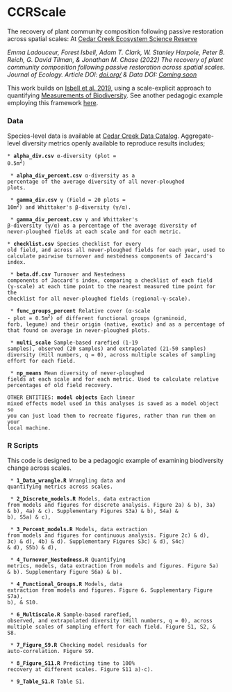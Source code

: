 

# CCRScale

The recovery of plant community composition following passive restoration across spatial scales: At [Cedar Creek Ecosystem Science Reserve](https://www.cedarcreek.umn.edu/)

*Emma Ladouceur, Forest Isbell, Adam T. Clark, W. Stanley Harpole, Peter B. Reich, G. David Tilman, & Jonathan M. Chase (2022) The recovery of plant community composition following passive restoration across spatial scales. Journal of Ecology. Article DOI: [doi.org/]() & Data DOI: [Coming soon]()*
 
This work builds on [Isbell et al. 2019](https://www.nature.com/articles/s41559-019-1012-1), using a scale-explicit approach to quantifying [Measurements of Biodiversity](https://doi.org/10.1111/2041-210X.13102). See another pedagogic example employing this framework [here](https://doi.org/10.1111/1365-2664.13549).

### Data
Species-level data is available at [Cedar Creek Data Catalog](https://www.cedarcreek.umn.edu/research/data). Aggregate-level diversity metrics openly available to reproduce results includes;

<code>* **alpha_div.csv** α-diversity (plot = 0.5m<sup>2</sup>)</code>

<code> * **alpha_div_percent.csv** α-diversity as a percentage of the average diversity of all never-ploughed plots.</code>

<code> * **gamma_div.csv** γ (Field = 20 plots = 10m<sup>2</sup>) and Whittaker's β-diversity (γ/α).</code>

<code> * **gamma_div_percent.csv** γ and Whittaker's β-diversity (γ/α) as a percentage of the average diversity of never-ploughed fields at each scale and for each metric.</code>

<code>* **checklist.csv** Species checklist for every old field, and across all never-ploughed fields for each year, used to calculate pairwise turnover and nestedness components of Jaccard's index.</code>

<code> * **beta.df.csv** Turnover and Nestedness components of Jaccard's index, comparing a checklist of each field (γ-scale) at each time point to the nearest measured time point for the checklist for all never-ploughed fields (regional-γ-scale).</code>

<code> * **func_groups_percent** Relative cover (α-scale - plot = 0.5m<sup>2</sup>) of different functional groups (graminoid, forb, legume) and their origin (native, exotic) and as a percentage of that found on average in never-ploughed plots.</code>

<code> * **multi_scale** Sample-based rarefied (1-19 samples), observed (20 samples) and extrapolated (21-50 samples) diversity (Hill numbers, q = 0), across multiple scales of sampling effort for each field.</code>

<code> * **np_means** Mean diversity of never-ploughed fields at each scale and for each metric. Used to calculate relative percentages of old field recovery.</code>

<code>OTHER ENTITIES: **model objects** Each linear mixed effects model used in this analyses is saved as a model object so you can just load them to recreate figures, rather than run them on your local machine.</code>

### R Scripts
This code is designed to be a pedagogic example of examining biodiversity change across scales.

<code> * **1_Data_wrangle.R** Wrangling data and quantifying metrics across scales.</code>

<code> * **2_Discrete_models.R** Models, data extraction from models and figures for discrete analysis. Figure 2a) & b), 3a) & b), 4a) & c). Supplementary Figures S3a) & b), S4a) & b), S5a) & c),</code>

<code> * **3_Percent_models.R** Models, data extraction from models and figures for continuous analysis. Figure 2c) & d), 3c) & d), 4b) & d). Supplementary Figures S3c) & d), S4c) & d), S5b) & d),</code>

<code> * **4_Turnover_Nestedness.R** Quantifying metrics, models, data extraction from models and figures. Figure 5a) & b). Supplementary Figure S6a) & b).</code>

<code> * **4_Functional_Groups.R** Models, data extraction from models and figures. Figure 6. Supplementary Figure S7a), b), & S10.</code>

<code> * **6_Multiscale.R** Sample-based rarefied, observed, and extrapolated diversity (Hill numbers, q = 0), across multiple scales of sampling effort for each field. Figure S1, S2, & S8.</code>

<code> * **7_Figure_S9.R** Checking model residuals for auto-correlation. Figure S9.</code>

<code> * **8_Figure_S11.R** Predicting time to 100% recovery at different scales. Figure S11 a)-c).</code>

<code> * **9_Table_S1.R** Table S1.</code>

